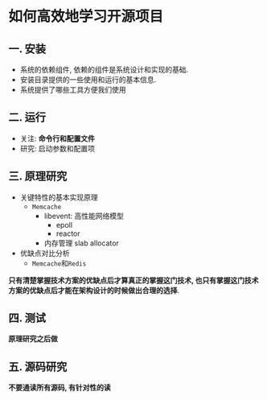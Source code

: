 # 如何高效地学习开源项目

## 一. 安装

*  系统的依赖组件, 依赖的组件是系统设计和实现的基础.
*  安装目录提供的一些使用和运行的基本信息.
*  系统提供了哪些工具方便我们使用

## 二. 运行

* 关注: **命令行和配置文件**
* 研究: 启动参数和配置项

## 三. 原理研究

* 关键特性的基本实现原理
	* `Memcache`
		* libevent: 高性能网络模型
			* epoll
			* reactor
		* 内存管理 slab allocator
* 优缺点对比分析
	* `Memcache`和`Redis`

**只有清楚掌握技术方案的优缺点后才算真正的掌握这门技术, 也只有掌握这门技术方案的优缺点后才能在架构设计的时候做出合理的选择**.

## 四. 测试

**原理研究之后做**

## 五. 源码研究

**不要通读所有源码, 有针对性的读**